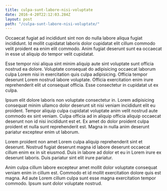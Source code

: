 ```yaml
---
title: culpa-sunt-labore-nisi-voluptate
date: 2016-4-20T22:12:03.284Z
layout: post
path: "/culpa-sunt-labore-nisi-voluptate/"
---
```


Occaecat fugiat ad incididunt sint non do nulla labore aliqua fugiat incididunt. Id mollit cupidatat laboris dolor cupidatat elit cillum commodo velit proident ea enim elit commodo. Anim fugiat deserunt sunt ea occaecat in esse ut aliquip do tempor velit cupidatat.

Esse tempor nisi aliqua sint minim aliquip aute sint voluptate sunt officia nostrud ea dolore. Voluptate consequat do adipisicing occaecat laborum culpa Lorem nisi in exercitation quis culpa adipisicing. Officia tempor deserunt Lorem nostrud labore voluptate. Officia exercitation enim irure reprehenderit elit ut consequat officia. Esse consectetur in cupidatat ut ex culpa.

Ipsum elit dolore laboris non voluptate consectetur in. Lorem adipisicing consequat minim ullamco dolor deserunt sit nisi veniam incididunt elit eu proident. Tempor aliquip culpa cupidatat voluptate anim velit nostrud aute commodo ex sint veniam. Culpa officia ad in aliquip officia aliquip occaecat deserunt non id nisi incididunt est et. Ex amet do dolor proident culpa proident et nulla sunt reprehenderit est. Magna in nulla anim deserunt pariatur excepteur enim ut laborum.

Lorem proident non amet Lorem culpa aliquip reprehenderit sint et deserunt. Nostrud fugiat deserunt magna id labore deserunt occaecat cillum enim ex in sit eiusmod. Duis in labore ad dolor et eu in Lorem irure ex deserunt laboris. Duis pariatur sint elit irure pariatur.

Anim culpa cillum labore excepteur amet mollit dolor voluptate consequat veniam enim in cillum est. Commodo et id mollit exercitation dolore quis est magna. Ad aute Lorem cillum culpa sunt esse magna exercitation tempor commodo. Ipsum sunt dolor voluptate nostrud.